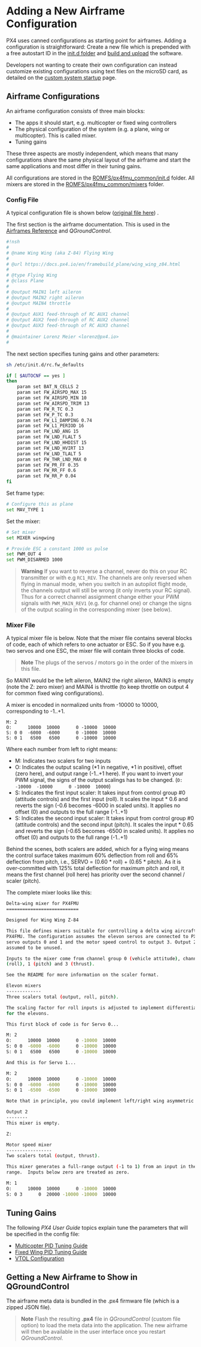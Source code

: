 # Adding a New Airframe Configuration

PX4 uses canned configurations as starting point for airframes. Adding a configuration is straightforward: Create a new file which is prepended with a free autostart ID in the [init.d folder](https://github.com/PX4/Firmware/tree/master/ROMFS/px4fmu_common/init.d) and [build and upload](../setup/building_px4.md) the software.

Developers not wanting to create their own configuration can instead customize existing configurations using text files on the microSD card, as detailed on the [custom system startup](../advanced/system_startup.md) page.

## Airframe Configurations

An airframe configuration consists of three main blocks:

  * The apps it should start, e.g. multicopter or fixed wing controllers
  * The physical configuration of the system (e.g. a plane, wing or multicopter). This is called mixer.
  * Tuning gains

These three aspects are mostly independent, which means that many configurations share the same physical layout of the airframe and start the same applications and most differ in their tuning gains.

All configurations are stored in the [ROMFS/px4fmu_common/init.d](https://github.com/PX4/Firmware/tree/master/ROMFS/px4fmu_common/init.d) folder. All mixers are stored in the [ROMFS/px4fmu_common/mixers](https://github.com/PX4/Firmware/tree/master/ROMFS/px4fmu_common/mixers) folder.

### Config File

A typical configuration file is shown below ([original file here](https://github.com/PX4/Firmware/blob/master/ROMFS/px4fmu_common/init.d/3033_wingwing)) .

The first section is the airframe documentation. This is used in the [Airframes Reference](../airframes/airframe_reference.md) and *QGroundControl*.
```bash
#!nsh
#
# @name Wing Wing (aka Z-84) Flying Wing
#
# @url https://docs.px4.io/en/framebuild_plane/wing_wing_z84.html
#
# @type Flying Wing
# @class Plane
#
# @output MAIN1 left aileron
# @output MAIN2 right aileron
# @output MAIN4 throttle
#
# @output AUX1 feed-through of RC AUX1 channel
# @output AUX2 feed-through of RC AUX2 channel
# @output AUX3 feed-through of RC AUX3 channel
#
# @maintainer Lorenz Meier <lorenz@px4.io>
#
```

The next section specifies tuning gains and other parameters:
```bash
sh /etc/init.d/rc.fw_defaults

if [ $AUTOCNF == yes ]
then
	param set BAT_N_CELLS 2
	param set FW_AIRSPD_MAX 15
	param set FW_AIRSPD_MIN 10
	param set FW_AIRSPD_TRIM 13
	param set FW_R_TC 0.3
	param set FW_P_TC 0.3
	param set FW_L1_DAMPING 0.74
	param set FW_L1_PERIOD 16
	param set FW_LND_ANG 15
	param set FW_LND_FLALT 5
	param set FW_LND_HHDIST 15
	param set FW_LND_HVIRT 13
	param set FW_LND_TLALT 5
	param set FW_THR_LND_MAX 0
	param set FW_PR_FF 0.35
	param set FW_RR_FF 0.6
	param set FW_RR_P 0.04
fi
```

Set frame type:
```bash
# Configure this as plane
set MAV_TYPE 1
```

Set the mixer:
```bash
# Set mixer
set MIXER wingwing
```

```bash
# Provide ESC a constant 1000 us pulse
set PWM_OUT 4
set PWM_DISARMED 1000
```

> **Warning** If you want to reverse a channel, never do this on your RC transmitter or with e.g `RC1_REV`. The channels are only reversed when flying in manual mode, when you switch in an autopilot flight mode, the channels output will still be wrong (it only inverts your RC signal). Thus for a correct channel assignment change either your PWM signals with `PWM_MAIN_REV1` (e.g. for channel one) or change the signs of the output scaling in the corresponding mixer (see below).


### Mixer File

A typical mixer file is below. Note that the mixer file contains several blocks of code, each of which refers to one actuator or ESC. So if you have e.g. two servos and one ESC, the mixer file will contain three blocks of code. 

> **Note** The plugs of the servos / motors go in the order of the mixers in this file.

So MAIN1 would be the left aileron, MAIN2 the right aileron, MAIN3 is empty (note the Z: zero mixer) and MAIN4 is throttle (to keep throttle on output 4 for common fixed wing configurations).

A mixer is encoded in normalized units from -10000 to 10000, corresponding to -1..+1.

```
M: 2
O:      10000  10000      0 -10000  10000
S: 0 0  -6000  -6000      0 -10000  10000
S: 0 1   6500   6500      0 -10000  10000
```

Where each number from left to right means:

  * M: Indicates two scalers for two inputs
  * O: Indicates the output scaling (*1 in negative, *1 in positive), offset (zero here), and output range (-1..+1 here).  If you want to invert your PWM signal, the signs of the output scalings has to be changed. (```O:      -10000  -10000      0 -10000  10000```)
  * S: Indicates the first input scaler: It takes input from control group #0 (attitude controls) and the first input (roll). It scales the input * 0.6 and reverts the sign (-0.6 becomes -6000 in scaled units). It applies no offset (0) and outputs to the full range (-1..+1)
  * S: Indicates the second input scaler: It takes input from control group #0 (attitude controls) and the second input (pitch). It scales the input * 0.65 and reverts the sign (-0.65 becomes -6500 in scaled units). It applies no offset (0) and outputs to the full range (-1..+1)

Behind the scenes, both scalers are added, which for a flying wing means the control surface takes maximum 60% deflection from roll and 65% deflection from pitch, i.e., SERVO = (0.60 * roll) + (0.65 * pitch). As it is over-committed with 125% total deflection for maximum pitch and roll, it means the first channel (roll here) has priority over the second channel / scaler (pitch). 

The complete mixer looks like this:


```bash
Delta-wing mixer for PX4FMU
===========================

Designed for Wing Wing Z-84

This file defines mixers suitable for controlling a delta wing aircraft using
PX4FMU. The configuration assumes the elevon servos are connected to PX4FMU
servo outputs 0 and 1 and the motor speed control to output 3. Output 2 is
assumed to be unused.

Inputs to the mixer come from channel group 0 (vehicle attitude), channels 0
(roll), 1 (pitch) and 3 (thrust).

See the README for more information on the scaler format.

Elevon mixers
-------------
Three scalers total (output, roll, pitch).

The scaling factor for roll inputs is adjusted to implement differential travel
for the elevons. 

This first block of code is for Servo 0...

M: 2
O:      10000  10000      0 -10000  10000
S: 0 0  -6000  -6000      0 -10000  10000
S: 0 1   6500   6500      0 -10000  10000

And this is for Servo 1...

M: 2
O:      10000  10000      0 -10000  10000
S: 0 0  -6000  -6000      0 -10000  10000
S: 0 1  -6500  -6500      0 -10000  10000

Note that in principle, you could implement left/right wing asymmetric mixing, but in general the two blocks of code will be numerically equal, and just differ by the sign of the third line (S: 0 1), since to roll the plane, the two ailerons must move in OPPOSITE directions. The signs of the second lines (S: 0 0) are indentical, since to pitch the plane, both servos need to move in the SAME direction. 

Output 2
--------
This mixer is empty.

Z:

Motor speed mixer
-----------------
Two scalers total (output, thrust).

This mixer generates a full-range output (-1 to 1) from an input in the (0 - 1)
range.  Inputs below zero are treated as zero.

M: 1
O:      10000  10000      0 -10000  10000
S: 0 3      0  20000 -10000 -10000  10000

```


## Tuning Gains

The following *PX4 User Guide* topics explain tune the parameters that will be specified in the config file:

* [Multicopter PID Tuning Guide](https://docs.px4.io/en/advanced_config/pid_tuning_guide_multicopter.html)
* [Fixed Wing PID Tuning Guide](https://docs.px4.io/en/advanced_config/pid_tuning_guide_fixedwing.html)
* [VTOL Configuration](https://docs.px4.io/en/config_vtol/)



## Getting a New Airframe to Show in QGroundControl

The airframe meta data is bundled in the .px4 firmware file (which is a zipped JSON file).

> **Note** Flash the resulting **.px4** file in *QGroundControl* (custom file option) to load the meta data into the application. The new airframe will then be available in the user interface once you restart *QGroundControl*.

